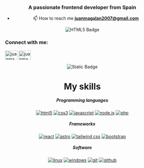 <div align="center">
  <h3 >A passionate frontend developer from Spain</h3>

- 📫 How to reach me **juanmagalan2007@gmail.com**

![HTML5 Badge](https://img.shields.io/badge/HTML5-E34F26?logo=html5&logoColor=fff&style=for-the-badge)

<h3 align="left">Connect with me:</h3>
<p align="left">
<a href="https://dev.to/juanmagape" target="blank"><img align="center" src="https://raw.githubusercontent.com/rahuldkjain/github-profile-readme-generator/master/src/images/icons/Social/devto.svg" alt="juanmagape" height="30" width="40" /></a>
<a href="https://linkedin.com/in/juanmagape" target="blank"><img align="center" src="https://raw.githubusercontent.com/rahuldkjain/github-profile-readme-generator/master/src/images/icons/Social/linked-in-alt.svg" alt="juanmagape" height="30" width="40" /></a>
</p>

![Static Badge](https://img.shields.io/badge/HTML%2C%20orange)

<h1>My skills</h1>
<h5>Programming languages</h5>
<a href='https://github.com/juanmagape' target="_blank"><img alt='html5' src='https://img.shields.io/badge/HTML-100000?style=for-the-badge&logo=html5&logoColor=FFFFFF&labelColor=FFA200&color=FFA200'/></a>
<a href='https://github.com/juanmagape' target="_blank"><img alt='css3' src='https://img.shields.io/badge/CSS-100000?style=for-the-badge&logo=css3&logoColor=FFFFFF&labelColor=1572B6&color=1572B6'/></a>
<a href='https://github.com/juanmagape' target="_blank"><img alt='javascript' src='https://img.shields.io/badge/Javascript-100000?style=for-the-badge&logo=javascript&logoColor=000000&labelColor=F7DF1E&color=F7DF1E'/></a>
<a href='https://github.com/juanmagape' target="_blank"><img alt='node.js' src='https://img.shields.io/badge/Node.js-100000?style=for-the-badge&logo=node.js&logoColor=FFFFFF&labelColor=339933&color=339933'/></a>
<a href='https://github.com/juanmagape' target="_blank"><img alt='php' src='https://img.shields.io/badge/PHP-100000?style=for-the-badge&logo=php&logoColor=FFFFFF&labelColor=777BB4&color=777BB4'/></a>

<h5>Frameworks</h5>
<a href='https://github.com/juanmagape' target="_blank"><img alt='react' src='https://img.shields.io/badge/react-100000?style=for-the-badge&logo=react&logoColor=000000&labelColor=61DAFB&color=61DAFB'/></a>
<a href='https://github.com/juanmagape' target="_blank"><img alt='astro' src='https://img.shields.io/badge/Astro-100000?style=for-the-badge&logo=astro&logoColor=FFFFFF&labelColor=BC52EE&color=BC52EE'/></a>
<a href='https://github.com/juanmagape' target="_blank"><img alt='tailwind css' src='https://img.shields.io/badge/Astro-100000?style=for-the-badge&logo=tailwind css&logoColor=FFFFFF&labelColor=06B6D4&color=06B6D4'/></a>
<a href='https://github.com/juanmagape' target="_blank"><img alt='bootstrap' src='https://img.shields.io/badge/Bootstrap-100000?style=for-the-badge&logo=bootstrap&logoColor=FFFFFF&labelColor=7952B3&color=7952B3'/></a>

<h5>Software</h5>
<a href='https://github.com/juanmagape' target="_blank"><img alt='linux' src='https://img.shields.io/badge/linux-100000?style=for-the-badge&logo=linux&logoColor=000000&labelColor=FCC624&color=FCC624'/></a>
<a href='https://github.com/juanmagape' target="_blank"><img alt='windows' src='https://img.shields.io/badge/windows-100000?style=for-the-badge&logo=windows&logoColor=FFFFFF&labelColor=0078D4&color=0078D4'/></a>
<a href='https://github.com/juanmagape' target="_blank"><img alt='git' src='https://img.shields.io/badge/git-100000?style=for-the-badge&logo=git&logoColor=FFFFFF&labelColor=F05032&color=F05032'/></a>
<a href='https://github.com/juanmagape' target="_blank"><img alt='github' src='https://img.shields.io/badge/github-100000?style=for-the-badge&logo=github&logoColor=FFFFFF&labelColor=181717&color=181717'/></a>

</div>

